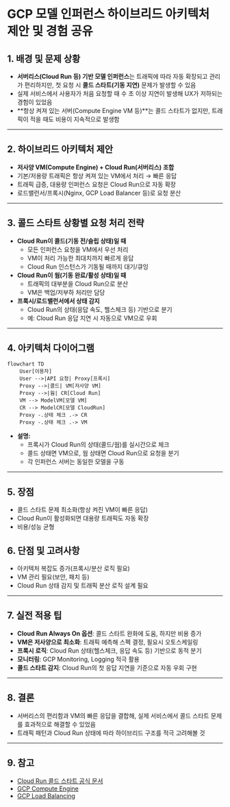 # GCP 모델 인퍼런스 하이브리드 아키텍처 제안 및 경험 공유

## 1. 배경 및 문제 상황
- **서버리스(Cloud Run 등) 기반 모델 인퍼런스**는 트래픽에 따라 자동 확장되고 관리가 편리하지만, 첫 요청 시 **콜드 스타트(기동 지연)** 문제가 발생할 수 있음
- 실제 서비스에서 사용자가 처음 요청할 때 수 초 이상 지연이 발생해 UX가 저하되는 경험이 있었음
- **항상 켜져 있는 서버(Compute Engine VM 등)**는 콜드 스타트가 없지만, 트래픽이 적을 때도 비용이 지속적으로 발생함

---

## 2. 하이브리드 아키텍처 제안
- **저사양 VM(Compute Engine) + Cloud Run(서버리스) 조합**
- 기본/저용량 트래픽은 항상 켜져 있는 VM에서 처리 → 빠른 응답
- 트래픽 급증, 대용량 인퍼런스 요청은 Cloud Run으로 자동 확장
- 로드밸런서/프록시(Nginx, GCP Load Balancer 등)로 요청 분산

---

## 3. 콜드 스타트 상황별 요청 처리 전략
- **Cloud Run이 콜드(기동 전/슬립 상태)일 때**
    - 모든 인퍼런스 요청을 VM에서 우선 처리
    - VM이 처리 가능한 최대치까지 빠르게 응답
    - Cloud Run 인스턴스가 기동될 때까지 대기/큐잉
- **Cloud Run이 웜(기동 완료/활성 상태)일 때**
    - 트래픽의 대부분을 Cloud Run으로 분산
    - VM은 백업/저부하 처리만 담당
- **프록시/로드밸런서에서 상태 감지**
    - Cloud Run의 상태(응답 속도, 헬스체크 등) 기반으로 분기
    - 예: Cloud Run 응답 지연 시 자동으로 VM으로 우회

---

## 4. 아키텍처 다이어그램

```mermaid
flowchart TD
    User[이용자]
    User -->|API 요청| Proxy[프록시]
    Proxy -->|콜드| VM[저사양 VM]
    Proxy -->|웜| CR[Cloud Run]
    VM --> ModelVM[모델 VM]
    CR --> ModelCR[모델 CloudRun]
    Proxy -.상태 체크 .-> CR
    Proxy -.상태 체크 .-> VM
```

- **설명:**
    - 프록시가 Cloud Run의 상태(콜드/웜)를 실시간으로 체크
    - 콜드 상태면 VM으로, 웜 상태면 Cloud Run으로 요청을 분기
    - 각 인퍼런스 서버는 동일한 모델을 구동

---

## 5. 장점
- 콜드 스타트 문제 최소화(항상 켜진 VM이 빠른 응답)
- Cloud Run이 활성화되면 대용량 트래픽도 자동 확장
- 비용/성능 균형

## 6. 단점 및 고려사항
- 아키텍처 복잡도 증가(프록시/분산 로직 필요)
- VM 관리 필요(보안, 패치 등)
- Cloud Run 상태 감지 및 트래픽 분산 로직 설계 필요

---

## 7. 실전 적용 팁
- **Cloud Run Always On 옵션**: 콜드 스타트 완화에 도움, 하지만 비용 증가
- **VM은 저사양으로 최소화**: 트래픽 예측해 스펙 결정, 필요시 오토스케일링
- **프록시 로직**: Cloud Run 상태(헬스체크, 응답 속도 등) 기반으로 동적 분기
- **모니터링**: GCP Monitoring, Logging 적극 활용
- **콜드 스타트 감지**: Cloud Run의 첫 응답 지연을 기준으로 자동 우회 구현

---

## 8. 결론
- 서버리스의 편리함과 VM의 빠른 응답을 결합해, 실제 서비스에서 콜드 스타트 문제를 효과적으로 해결할 수 있었음
- 트래픽 패턴과 Cloud Run 상태에 따라 하이브리드 구조를 적극 고려해볼 것

---

## 9. 참고
- [Cloud Run 콜드 스타트 공식 문서](https://cloud.google.com/run/docs/container-contract#instance-lifecycle)
- [GCP Compute Engine](https://cloud.google.com/compute)
- [GCP Load Balancing](https://cloud.google.com/load-balancing) 